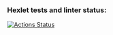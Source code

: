 ### Hexlet tests and linter status:
[![Actions Status](https://github.com/bbytesq/backend-project-44/actions/workflows/hexlet-check.yml/badge.svg)](https://github.com/bbytesq/backend-project-44/actions)